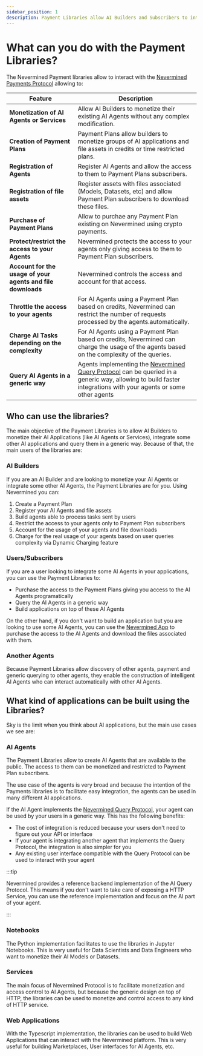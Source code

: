 ```yaml
---
sidebar_position: 1
description: Payment Libraries allow AI Builders and Subscribers to interact with the Nevermined platform to create and manage Payment Plans and AI Agents.
---
```


# What can you do with the Payment Libraries?

The Nevermined Payment libraries allow to interact with the [Nevermined Payments Protocol](https://docs.nevermined.io/docs/protocol/) allowing
to:


Feature                                   | Description
------------------------------------------|--------------------------------
**Monetization of AI Agents or Services** | Allow AI Builders to monetize their existing AI Agents without any complex modification.
**Creation of Payment Plans**             | Payment Plans allow builders to monetize groups of AI applications and file assets in credits or time restricted plans.
**Registration of Agents**                | Register AI Agents and allow the access to them to Payment Plans subscribers.
**Registration of file assets**           | Register assets with files associated (Models, Datasets, etc) and allow Payment Plan subscribers to download these files.
**Purchase of Payment Plans**             | Allow to purchae any Payment Plan existing on Nevermined using crypto payments.
**Protect/restrict the access to your Agents** | Nevermined protects the access to your agents only giving access to them to Payment Plan subscribers.
**Account for the usage of your agents and file downloads** | Nevermined controls the access and account for that access.
**Throttle the access to your agents**    | For AI Agents using a Payment Plan based on credits, Nevermined can restrict the number of requests processed by the agents.automatically.
**Charge AI Tasks depending on the complexity** | For AI Agents using a Payment Plan based on credits, Nevermined can charge the usage of the agents based on the complexity of the queries.
**Query AI Agents in a generic way**      | Agents implementing the [Nevermined Query Protocol](https://docs.nevermined.io/docs/protocol/query-protocol) can be queried in a generic way, allowing to build faster integrations with your agents or some other agents

## Who can use the libraries?

The main objective of the Payment Libraries is to allow AI Builders to monetize their AI Applications (like AI Agents or Services), integrate some other AI applications and query them in a generic way. Because of that, the main users of the libraries are:

### AI Builders

If you are an AI Builder and are looking to monetize your AI Agents or integrate some other AI Agents, the Payment Libraries are for you. Using Nevermined you can:

1. Create a Payment Plan
2. Register your AI Agents and file assets
3. Build agents able to process tasks sent by users
4. Restrict the access to your agents only to Payment Plan subscribers
5. Account for the usage of your agents and file downloads
6. Charge for the real usage of your agents based on user queries complexity via Dynamic Charging feature

### Users/Subscribers

If you are a user looking to integrate some AI Agents in your applications, you can use the Payment Libraries to:

* Purchase the access to the Payment Plans giving you access to the AI Agents programatically
* Query the AI Agents in a generic way
* Build applications on top of these AI Agents

On the other hand, if you don't want to build an application but you are looking to use some AI Agents, you can use the [Nevermined App](https://nevermined.app) to purchase the access to the AI Agents and download the files associated with them.

### Another Agents

Because Payment Libraries allow discovery of other agents, payment and generic querying to other agents, they enable the construction of intelligent AI Agents who can interact automatically with other AI Agents.

## What kind of applications can be built using the Libraries?

Sky is the limit when you think about AI applications, but the main use cases we see are:

### AI Agents

The Payment Libraries allow to create AI Agents that are available to the public. The access to them can be monetized and restricted to Payment Plan subscribers.

The use case of the agents is very broad and because the intention of the Payments libraries is to facilitate easy integration, the agents can be used in many different AI applications.

If the AI Agent implements the [Nevermined Query Protocol](https://docs.nevermined.io/docs/protocol/query-protocol), your agent can be used by your users in a generic way. This has the following benefits:

* The cost of integration is reduced because your users don't need to figure out your API or interface
* If your agent is integrating another agent that implements the Query Protocol, the integration is also simpler for you
* Any existing user interface compatible with the Query Protocol can be used to interact with your agent

:::tip

Nevermined provides a reference backend implementation of the AI Query Protocol. This means if you don't want to take care of exposing a HTTP Service, you can use the reference implementation and focus on the AI part of your agent.

:::


### Notebooks

The Python implementation facilitates to use the libraries in Jupyter Notebooks. This is very useful for Data Scientists and Data Engineers who want to monetize their AI Models or Datasets.

### Services

The main focus of Nevermined Protocol is to facilitate monetization and access control to AI Agents, but because the generic design on top of HTTP, the libraries can be used to monetize and control access to any kind of HTTP service.


### Web Applications

With the Typescript implementation, the libraries can be used to build Web Applications that can interact with the Nevermined platform. This is very useful for building
Marketplaces, User interfaces for AI Agents, etc.